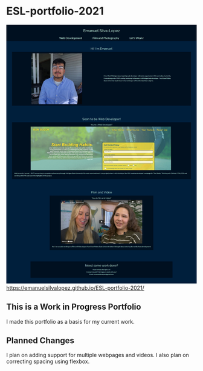 # ESL-portfolio-2021

![image of Portfolio Webpage](assets/images/ESL-portfolio-image.jpeg)
https://emanuelsilvalopez.github.io/ESL-portfolio-2021/

## This is a Work in Progress Portfolio
I made this portfolio as a basis for my current work. 

## Planned Changes
I plan on adding support for multiple webpages and videos. I also plan on correcting spacing using flexbox.
